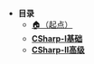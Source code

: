 * **目录**
  * [🏠（起点）](/study/README)
  * [**CSharp-Ⅰ基础**](/study/CSharp/CSharp-Ⅰ基础)
  * [**CSharp-Ⅱ高级**](/study/CSharp/CSharp-Ⅱ高级)
